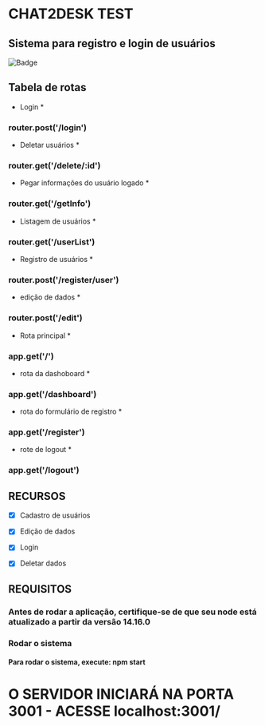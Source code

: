# CHAT2DESK TEST

## Sistema para registro e login de usuários

![Badge](https://img.shields.io/badge/node.js-v14.16.0-green)

## Tabela de rotas 

* Login *
### router.post('/login')
        
* Deletar usuários *
### router.get('/delete/:id')
        
* Pegar informações do usuário logado *
### router.get('/getInfo')

* Listagem de usuários *
### router.get('/userList')
        
* Registro de usuários *
### router.post('/register/user')
        
* edição de dados *
### router.post('/edit')

* Rota principal *
### app.get('/')
        
* rota da dashoboard *
### app.get('/dashboard')
        
* rota do formulário de registro * 
### app.get('/register')
        
* rote de logout *
### app.get('/logout')

## RECURSOS
- [x] Cadastro de usuários
- [x] Edição de dados
- [x] Login
- [x] Deletar dados


## REQUISITOS

### Antes de rodar a aplicação, certifique-se de que seu node está atualizado a partir da versão 14.16.0

### Rodar o sistema
#### Para rodar o sistema, execute: npm start


# O SERVIDOR INICIARÁ NA PORTA 3001 - ACESSE localhost:3001/